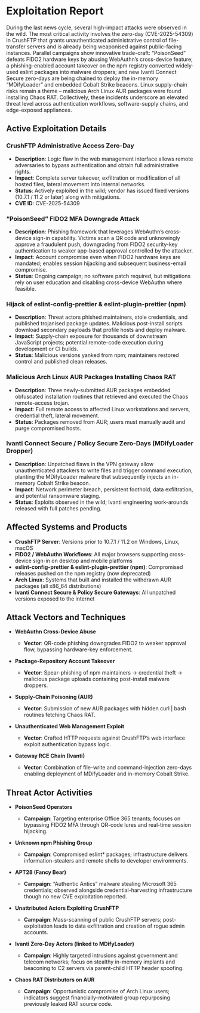 # Exploitation Report

During the last news cycle, several high-impact attacks were observed in the wild. The most critical activity involves the zero-day (CVE-2025-54309) in CrushFTP that grants unauthenticated administrative control of file-transfer servers and is already being weaponised against public-facing instances. Parallel campaigns show innovative trade-craft: “PoisonSeed” defeats FIDO2 hardware keys by abusing WebAuthn’s cross-device feature; a phishing-enabled account takeover on the npm registry converted widely-used eslint packages into malware droppers; and new Ivanti Connect Secure zero-days are being chained to deploy the in-memory “MDifyLoader” and embedded Cobalt Strike beacons. Linux supply-chain risks remain a theme – malicious Arch Linux AUR packages were found installing Chaos RAT. Collectively, these incidents underscore an elevated threat level across authentication workflows, software-supply chains, and edge-exposed appliances.

## Active Exploitation Details

### CrushFTP Administrative Access Zero-Day  
- **Description**: Logic flaw in the web management interface allows remote adversaries to bypass authentication and obtain full administrative rights.  
- **Impact**: Complete server takeover, exfiltration or modification of all hosted files, lateral movement into internal networks.  
- **Status**: Actively exploited in the wild; vendor has issued fixed versions (10.7.1 / 11.2 or later) along with mitigations.  
- **CVE ID**: CVE-2025-54309  

### “PoisonSeed” FIDO2 MFA Downgrade Attack  
- **Description**: Phishing framework that leverages WebAuthn’s cross-device sign-in capability. Victims scan a QR code and unknowingly approve a fraudulent push, downgrading from FIDO2 security-key authentication to weaker app-based approval controlled by the attacker.  
- **Impact**: Account compromise even when FIDO2 hardware keys are mandated; enables session hijacking and subsequent business-email compromise.  
- **Status**: Ongoing campaign; no software patch required, but mitigations rely on user education and disabling cross-device WebAuthn where feasible.  

### Hijack of eslint-config-prettier & eslint-plugin-prettier (npm)  
- **Description**: Threat actors phished maintainers, stole credentials, and published trojanised package updates. Malicious post-install scripts download secondary payloads that profile hosts and deploy malware.  
- **Impact**: Supply-chain exposure for thousands of downstream JavaScript projects; potential remote-code execution during development or CI builds.  
- **Status**: Malicious versions yanked from npm; maintainers restored control and published clean releases.  

### Malicious Arch Linux AUR Packages Installing Chaos RAT  
- **Description**: Three newly-submitted AUR packages embedded obfuscated installation routines that retrieved and executed the Chaos remote-access trojan.  
- **Impact**: Full remote access to affected Linux workstations and servers, credential theft, lateral movement.  
- **Status**: Packages removed from AUR; users must manually audit and purge compromised hosts.  

### Ivanti Connect Secure / Policy Secure Zero-Days (MDifyLoader Dropper)  
- **Description**: Unpatched flaws in the VPN gateway allow unauthenticated attackers to write files and trigger command execution, planting the MDifyLoader malware that subsequently injects an in-memory Cobalt Strike beacon.  
- **Impact**: Network perimeter breach, persistent foothold, data exfiltration, and potential ransomware staging.  
- **Status**: Exploits observed in the wild; Ivanti engineering work-arounds released with full patches pending.  

## Affected Systems and Products

- **CrushFTP Server**: Versions prior to 10.7.1 / 11.2 on Windows, Linux, macOS  
- **FIDO2 / WebAuthn Workflows**: All major browsers supporting cross-device sign-in on desktop and mobile platforms  
- **eslint-config-prettier & eslint-plugin-prettier (npm)**: Compromised releases pushed on the npm registry (now deprecated)  
- **Arch Linux**: Systems that built and installed the withdrawn AUR packages (all x86_64 distributions)  
- **Ivanti Connect Secure & Policy Secure Gateways**: All unpatched versions exposed to the internet  

## Attack Vectors and Techniques

- **WebAuthn Cross-Device Abuse**  
  - **Vector**: QR-code phishing downgrades FIDO2 to weaker approval flow, bypassing hardware-key enforcement.  

- **Package-Repository Account Takeover**  
  - **Vector**: Spear-phishing of npm maintainers → credential theft → malicious package uploads containing post-install malware droppers.  

- **Supply-Chain Poisoning (AUR)**  
  - **Vector**: Submission of new AUR packages with hidden curl | bash routines fetching Chaos RAT.  

- **Unauthenticated Web Management Exploit**  
  - **Vector**: Crafted HTTP requests against CrushFTP’s web interface exploit authentication bypass logic.  

- **Gateway RCE Chain (Ivanti)**  
  - **Vector**: Combination of file-write and command-injection zero-days enabling deployment of MDifyLoader and in-memory Cobalt Strike.  

## Threat Actor Activities

- **PoisonSeed Operators**  
  - **Campaign**: Targeting enterprise Office 365 tenants; focuses on bypassing FIDO2 MFA through QR-code lures and real-time session hijacking.  

- **Unknown npm Phishing Group**  
  - **Campaign**: Compromised eslint* packages; infrastructure delivers information-stealers and remote shells to developer environments.  

- **APT28 (Fancy Bear)**  
  - **Campaign**: “Authentic Antics” malware stealing Microsoft 365 credentials; observed alongside credential-harvesting infrastructure though no new CVE exploitation reported.  

- **Unattributed Actors Exploiting CrushFTP**  
  - **Campaign**: Mass-scanning of public CrushFTP servers; post-exploitation leads to data exfiltration and creation of rogue admin accounts.  

- **Ivanti Zero-Day Actors (linked to MDifyLoader)**  
  - **Campaign**: Highly targeted intrusions against government and telecom networks; focus on stealthy in-memory implants and beaconing to C2 servers via parent-child HTTP header spoofing.  

- **Chaos RAT Distributors on AUR**  
  - **Campaign**: Opportunistic compromise of Arch Linux users; indicators suggest financially-motivated group repurposing previously leaked RAT source code.